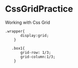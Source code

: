 # CssGridPractice
Working with Css Grid
```
.wrapper{
       display:grid;
    }
            
   .box1{
       grid-row: 1/3;
       grid-column:1/3; 
    }
